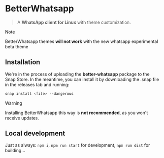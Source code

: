 # BetterWhatsapp

> A **WhatsApp client for Linux** with theme customization.

> [!NOTE]
> BetterWhatsapp themes **will not work** with the new whatsapp experimental beta theme

## Installation

We're in the process of uploading the **better-whatsapp** package to the Snap Store. In the meantime, you can install it by downloading the .snap file in the releases tab and running:
```sh
snap install <file> --dangerous
```

> [!WARNING]
> Installing BetterWhatsapp this way is **not recommended**, as you won't receive updates.

## Local development
Just as always: `npm i`, `npm run start` for development, `npm run dist` for building...
